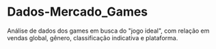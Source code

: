 # Dados-Mercado_Games
 Análise de dados dos games em busca do "jogo ideal", com relação em vendas global, gênero, classificação indicativa e plataforma.
